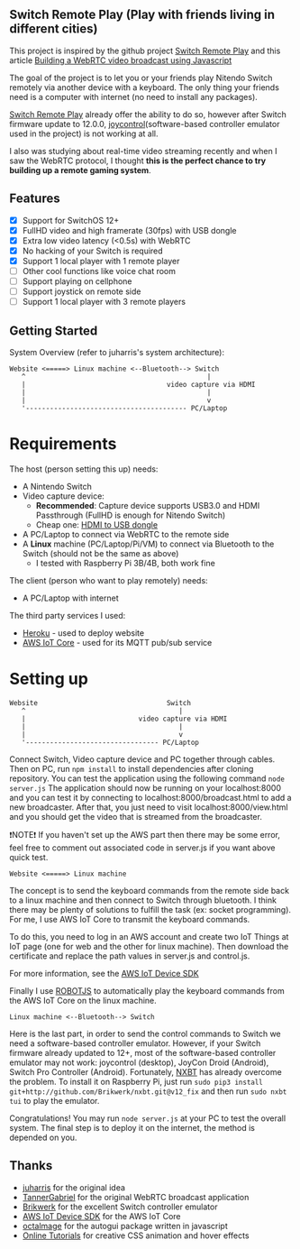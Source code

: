 ## Switch Remote Play (Play with friends living in different cities)

This project is inspired by the github project [Switch Remote Play](https://github.com/juharris/switch-remoteplay) 
and this article [Building a WebRTC video broadcast using Javascript](https://gabrieltanner.org/blog/Webrtc-video-broadcast)

The goal of the project is to let you or your friends play Nitendo Switch remotely via another device with a keyboard.
The only thing your friends need is a computer with internet (no need to install any packages).

[Switch Remote Play](https://github.com/juharris/switch-remoteplay) already offer the ability to do so, however after Switch firmware update to 12.0.0, [joycontrol](https://github.com/mart1nro/joycontrol)(software-based controller emulator used in the project) is not working at all. 

I also was studying about real-time video streaming recently and when I saw the WebRTC protocol, I thought **this is the perfect chance to try building up a remote gaming system**.

## Features

- [x] Support for SwitchOS 12+
- [x] FullHD video and high framerate (30fps) with USB dongle
- [x] Extra low video latency (<0.5s) with WebRTC
- [x] No hacking of your Switch is required
- [x] Support 1 local player with 1 remote player
- [ ] Other cool functions like voice chat room
- [ ] Support playing on cellphone
- [ ] Support joystick on remote side
- [ ] Support 1 local player with 3 remote players

## Getting Started

System Overview (refer to juharris's system architecture):
```
Website <=====> Linux machine <--Bluetooth--> Switch
   ^                                             |
   |                                   video capture via HDMI
   |                                             |
   |                                             v
   '---------------------------------------- PC/Laptop
```     

# Requirements
The host (person setting this up) needs:
* A Nintendo Switch
* Video capture device: 
    - **Recommended**: Capture device supports USB3.0 and HDMI Passthrough (FullHD is enough for Nitendo Switch) 
    - Cheap one: [HDMI to USB dongle](https://www.aliexpress.com/item/4001043540669.html)
* A PC/Laptop to connect via WebRTC to the remote side
* A **Linux** machine (PC/Laptop/Pi/VM) to connect via Bluetooth to the Switch (should not be the same as above)
    - I tested with Raspberry Pi 3B/4B, both work fine

The client (person who want to play remotely) needs:
* A PC/Laptop with internet

The third party services I used:
* [Heroku](https://www.heroku.com/https://www.heroku.com/) - used to deploy website
* [AWS IoT Core](https://aws.amazon.com/tw/iot-core/) - used for its MQTT pub/sub service

# Setting up
```
Website                                Switch
   ^                                      |
   |                            video capture via HDMI
   |                                      |
   |                                      v
   '--------------------------------- PC/Laptop
```
Connect Switch, Video capture device and PC together through cables.
Then on PC, run ```npm install``` to install dependencies after cloning repository.
You can test the application using the following command ```node server.js```
The application should now be running on your localhost:8000 and you can test it by connecting to localhost:8000/broadcast.html to add a new broadcaster.
After that, you just need to visit localhost:8000/view.html and you should get the video that is streamed from the broadcaster.

❗NOTE❗ If you haven't set up the AWS part then there may be some error, feel free to comment out associated code in server.js if you want above quick test.

```
Website <=====> Linux machine
```
The concept is to send the keyboard commands from the remote side back to a linux machine and then connect to Switch through bluetooth.
I think there may be plenty of solutions to fulfill the task (ex: socket programming).
For me, I use AWS IoT Core to transmit the keyboard commands. 

To do this, you need to log in an AWS account and create two IoT Things at IoT page (one for web and the other for linux machine).
Then download the certificate and replace the path values in server.js and control.js.

For more information, see the [AWS IoT Device SDK](https://github.com/aws/aws-iot-device-sdk-js)

Finally I use [ROBOTJS](https://github.com/octalmage/robotjs) to automatically play the keyboard commands from the AWS IoT Core on the linux machine. 

```
Linux machine <--Bluetooth--> Switch
```
Here is the last part, in order to send the control commands to Switch we need a software-based controller emulator.
However, if your Switch firmware already updated to 12+, most of the software-based controller emulator may not work: joycontrol (desktop), JoyCon Droid (Android), Switch Pro Controller (Android).
Fortunately, [NXBT](https://github.com/Brikwerk/nxbt) has already overcome the problem.
To install it on Raspberry Pi, just run ```sudo pip3 install git+http://github.com/Brikwerk/nxbt.git@v12_fix``` and then run ```sudo nxbt tui``` to play the emulator.

Congratulations! You may run ```node server.js``` at your PC to test the overall system. 
The final step is to deploy it on the internet, the method is depended on you.

## Thanks

- [juharris](https://github.com/juharris/switch-remoteplay) for the original idea
- [TannerGabriel](https://github.com/TannerGabriel/WebRTC-Video-Broadcast) for the original WebRTC broadcast application
- [Brikwerk](https://github.com/Brikwerk/nxbt) for the excellent Switch controller emulator
- [AWS IoT Device SDK](https://github.com/aws/aws-iot-device-sdk-js) for the AWS IoT Core
- [octalmage](https://github.com/octalmage/robotjs) for the autogui package written in javascript
- [Online Tutorials](https://www.youtube.com/channel/UCbwXnUipZsLfUckBPsC7Jog) for creative CSS animation and hover effects